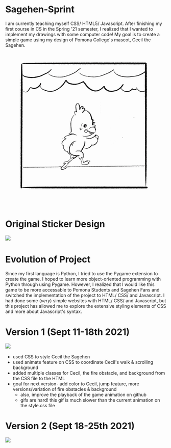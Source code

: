 # Sagehen-Sprint

I am currently teaching myself CSS/ HTML5/ Javascript. After finishing my first course in CS in the Spring '21 semester, I realized that I wanted to implement my drawings with some computer code! My goal is to create a simple game using my design of Pomona College's mascot, Cecil the Sagehen. 

![](Finished_Run_w_Background.gif)

# Original Sticker Design
<img src="Spring_Sem_color.png" width="500">

# Evolution of Project
Since my first language is Python, I tried to use the Pygame extension to create the game. I hoped to learn more object-oriented programming with Python through using Pygame. However, I realized that I would like this game to be more accessable to Pomona Students and Sagehen Fans and switched the implementation of the project to HTML/ CSS/ and Javascript. I had done some (*very*) simple websites with HTML/ CSS/ and Javascript, but this project has allowed me to explore the extensive styling elements of CSS and more about Javascript's syntax. 

# Version 1 (Sept 11-18th 2021)
![](version1-sept16-2021.gif)

- used CSS to style Cecil the Sagehen
- used animate feature on CSS to coordinate Cecil's walk & scrolling background
- added multiple classes for Cecil, the fire obstacle, and background from the CSS file to the HTML 
- goal for next version- add color to Cecil, jump feature, more versions/variation of fire obstacles & background
  - also, improve the playback of the game animation on github
  - gifs are hard! this gif is much slower than the current animation on the style.css file

# Version 2 (Sept 18-25th 2021)
![](https://gfycat.com/polisheddapperacornwoodpecker)
